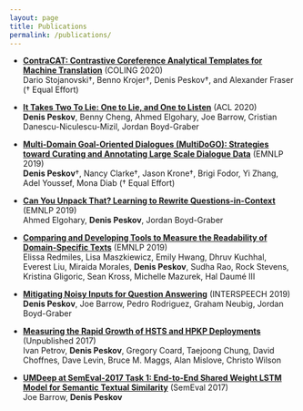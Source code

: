 ```yaml
---
layout: page
title: Publications
permalink: /publications/
---
```


-  [**ContraCAT: Contrastive Coreference Analytical Templates for Machine Translation**](http://cistern.cis.lmu.de/contracat/) (COLING 2020) <br /> Dario Stojanovski†, Benno Krojer†, Denis Peskov†, and Alexander Fraser († Equal Effort)

-  [**It Takes Two To Lie: One to Lie, and One to Listen**](https://go.umd.edu/diplomacy_data) (ACL 2020) <br /> **Denis Peskov**, Benny Cheng, Ahmed Elgohary, Joe Barrow, Cristian Danescu-Niculescu-Mizil, Jordan Boyd-Graber

-  [**Multi-Domain Goal-Oriented Dialogues (MultiDoGO): Strategies toward Curating and Annotating Large Scale Dialogue Data**](https://www.aclweb.org/anthology/D19-1460.pdf) (EMNLP 2019) <br />
**Denis Peskov**†, Nancy Clarke†, Jason Krone†, Brigi Fodor, Yi Zhang, Adel Youssef, Mona Diab († Equal Effort)


- [**Can You Unpack That? Learning to Rewrite Questions-in-Context**](https://www.aclweb.org/anthology/D19-1605.pdf) (EMNLP 2019) <br /> 
 Ahmed Elgohary, **Denis Peskov**, Jordan Boyd-Graber


- [**Comparing and Developing Tools to Measure the Readability of Domain-Specific Texts**](https://www.aclweb.org/anthology/D19-1489.pdf) (EMNLP 2019) <br /> 
  Elissa Redmiles, Lisa Maszkiewicz, Emily Hwang, Dhruv Kuchhal, Everest Liu, Miraida Morales, **Denis Peskov**, Sudha Rao, Rock Stevens, Kristina Gligoric, Sean Kross, Michelle Mazurek, Hal Daumé III 


- [**Mitigating Noisy Inputs for Question Answering**](http://users.umiacs.umd.edu/~jbg/docs/2019_interspeech_asr) (INTERSPEECH 2019) <br />
  **Denis Peskov**, Joe Barrow, Pedro Rodriguez, Graham Neubig, Jordan Boyd-Graber
  
  
- [**Measuring the Rapid Growth of HSTS and HPKP Deployments**](https://pdfs.semanticscholar.org/253d/a72dc6597e1ea4752008a28fd89b66866190.pdf) (Unpublished 2017) <br />
Ivan Petrov, **Denis Peskov**, Gregory Coard, Taejoong Chung, David Choffnes, Dave Levin, Bruce M. Maggs, Alan Mislove, Christo Wilson
  
  
- [**UMDeep at SemEval-2017 Task 1: End-to-End Shared Weight LSTM Model for Semantic Textual Similarity**](https://www.aclweb.org/anthology/S17-2026.pdf) (SemEval 2017)<br />
  Joe Barrow, **Denis Peskov**
